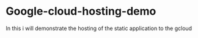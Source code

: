 # Google-cloud-hosting-demo
In this i will demonstrate the hosting of the static application to the gcloud
